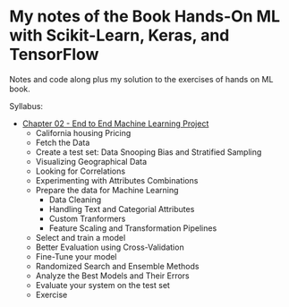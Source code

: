 # My notes of the Book Hands-On ML with Scikit-Learn, Keras, and TensorFlow

Notes and code along plus my solution to the exercises of hands on ML book.

Syllabus:

<ul>
  <li><a href="https://github.com/alexandrehsd/handson-ml-notes/blob/main/ch02_end_to_end_machine_learning_project.ipynb">Chapter 02 - End to End Machine Learning Project</a>
    <ul>
      <li>California housing Pricing</li>
      <li>Fetch the Data</li>
      <li>Create a test set: Data Snooping Bias and Stratified Sampling</li>
      <li>Visualizing Geographical Data</li>
      <li>Looking for Correlations</li>
      <li>Experimenting with Attributes Combinations</li>
      <li>Prepare the data for Machine Learning
        <ul>
          <li>Data Cleaning</li>
          <li>Handling Text and Categorial Attributes</li>
          <li>Custom Tranformers</li>
          <li>Feature Scaling and Transformation Pipelines</li>          
        </ul>
      </li>
      <li>Select and train a model</li>
      <li>Better Evaluation using Cross-Validation</li>
      <li>Fine-Tune your model</li>
      <li>Randomized Search and Ensemble Methods</li>
      <li>Analyze the Best Models and Their Errors</li>
      <li>Evaluate your system on the test set</li>
      <li>Exercise</li>
   </ul>
 </li>
</ul>
